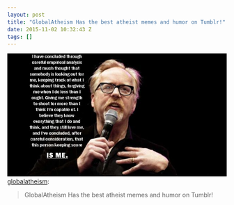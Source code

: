 ```yaml
---
layout: post
title: "GlobalAtheism Has the best atheist memes and humor on Tumblr!"
date: 2015-11-02 10:32:43 Z
tags: []
---
```

![](/media/2015/11/132398176832.jpg)
[globalatheism](http://globalatheism.tumblr.com/post/132394796128/globalatheism-has-the-best-atheist-memes-and-humor):

> GlobalAtheism Has the best atheist memes and humor on Tumblr!
